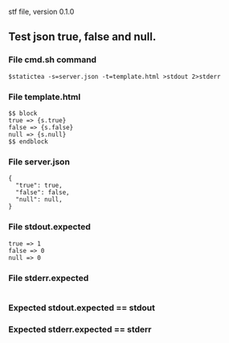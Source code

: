 stf file, version 0.1.0

## Test json true, false and null.

### File cmd.sh command

~~~
$statictea -s=server.json -t=template.html >stdout 2>stderr
~~~

### File template.html

~~~
$$ block
true => {s.true}
false => {s.false}
null => {s.null}
$$ endblock
~~~

### File server.json

~~~
{
  "true": true,
  "false": false,
  "null": null,
}
~~~

### File stdout.expected

~~~
true => 1
false => 0
null => 0
~~~

### File stderr.expected

~~~
~~~

### Expected stdout.expected == stdout
### Expected stderr.expected == stderr

